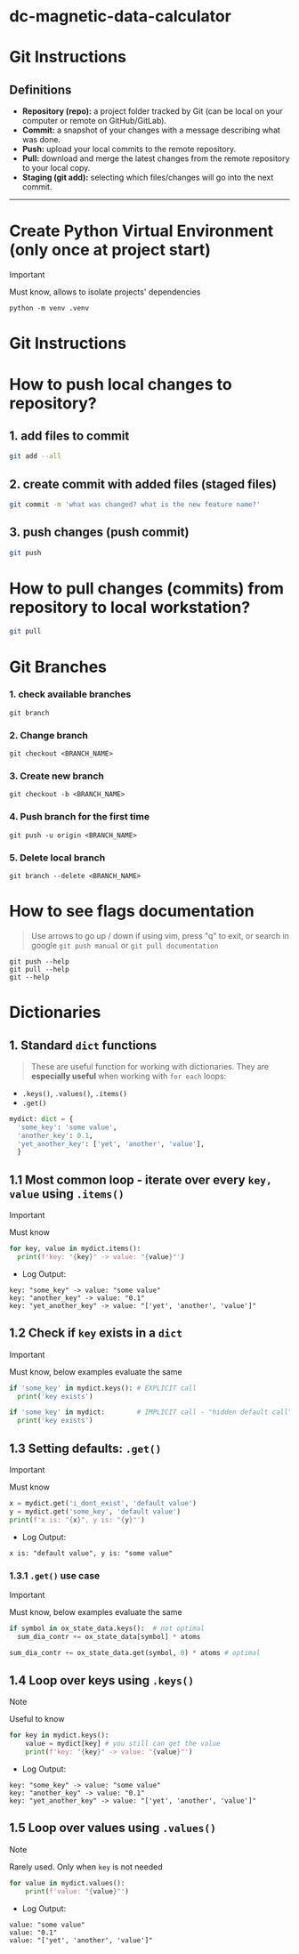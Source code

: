# dc-magnetic-data-calculator

# Git Instructions

## Definitions
- **Repository (repo):** a project folder tracked by Git (can be local on your computer or remote on GitHub/GitLab).  
- **Commit:** a snapshot of your changes with a message describing what was done.  
- **Push:** upload your local commits to the remote repository.  
- **Pull:** download and merge the latest changes from the remote repository to your local copy.  
- **Staging (git add):** selecting which files/changes will go into the next commit.  

---
# Create Python Virtual Environment (only once at project start)
> [!IMPORTANT]
> Must know, allows to isolate projects' dependencies
```
python -m venv .venv
```
# Git Instructions
# How to push local changes to repository?
## 1. add files to commit
```bash
git add --all
```

## 2. create commit with added files (staged files)
```bash
git commit -m 'what was changed? what is the new feature name?'
```

## 3. push changes (push commit)
```bash
git push
```

# How to pull changes (commits) from repository to local workstation?
```bash
git pull
```

# Git Branches
### 1. check available branches
```
git branch
```
### 2. Change branch
```
git checkout <BRANCH_NAME>
```
### 3. Create new branch
```
git checkout -b <BRANCH_NAME>
```

### 4. Push branch **for the first time**
```
git push -u origin <BRANCH_NAME>
```

### 5. Delete local branch
```
git branch --delete <BRANCH_NAME>
```

# How to see flags documentation
>  Use arrows to go up / down if using vim, press "q" to exit, or search in google `git push manual` or `git pull documentation`
```
git push --help
git pull --help
git --help
```

# Dictionaries
## 1. Standard `dict` functions
> These are useful function for working with dictionaries. They are **especially useful** when working with `for each` loops:
 - `.keys()`, `.values()`, `.items()`
 - `.get()`
```python
mydict: dict = {
  'some_key': 'some value',
  'another_key': 0.1,
  'yet_another_key': ['yet', 'another', 'value'],
  }
```

## 1.1 **Most common loop** - iterate over every `key, value` using `.items()`
> [!IMPORTANT]
> Must know
```python
for key, value in mydict.items():
  print(f'key: "{key}" -> value: "{value}"')
```
- Log Output:
```
key: "some_key" -> value: "some value"
key: "another_key" -> value: "0.1"
key: "yet_another_key" -> value: "['yet', 'another', 'value']"
```

## 1.2 Check if `key` exists in a `dict`
> [!IMPORTANT]
> Must know, below examples evaluate the same
```python
if 'some_key' in mydict.keys(): # EXPLICIT call
  print('key exists')

if 'some_key' in mydict:        # IMPLICIT call - "hidden default call"
  print('key exists')
```

## 1.3 Setting defaults: `.get()`
> [!IMPORTANT]
> Must know
```python
x = mydict.get('i_dont_exist', 'default value')
y = mydict.get('some_key', 'default value')
print(f'x is: "{x}", y is: "{y}"')
```
- Log Output:
```
x is: "default value", y is: "some value"
```
### 1.3.1 `.get()` use case
> [!IMPORTANT]
> Must know, below examples evaluate the same
```python
if symbol in ox_state_data.keys():  # not optimal
  sum_dia_contr += ox_state_data[symbol] * atoms

sum_dia_contr += ox_state_data.get(symbol, 0) * atoms # optimal
```

## 1.4 Loop over keys using `.keys()`
> [!NOTE]  
> Useful to know
```python
for key in mydict.keys():
    value = mydict[key] # you still can get the value
    print(f'key: "{key}" -> value: "{value}"')
```
- Log Output:
```
key: "some_key" -> value: "some value"
key: "another_key" -> value: "0.1"
key: "yet_another_key" -> value: "['yet', 'another', 'value']"
```

## 1.5 Loop over values using `.values()`
> [!NOTE]  
> Rarely used. Only when `key` is not needed
```python
for value in mydict.values():
    print(f'value: "{value}"')
```
- Log Output:
```
value: "some value"
value: "0.1"
value: "['yet', 'another', 'value']"
```
